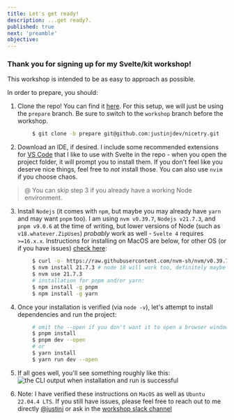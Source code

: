 ```yaml
---
title: Let's get ready!
description: ...get ready?.
published: true
next: 'preamble'
objective:
---
```


### Thank you for signing up for my Svelte/kit workshop!

This workshop is intended to be as easy to approach as possible.

In order to prepare, you should:

1. Clone the repo! You can find it [here](#). For this setup, we will just be using the `prepare` branch. Be sure to switch to the `workshop` branch before the workshop.

```bash
        $ git clone -b prepare git@github.com:justinjdev/nicetry.git
```

2. Download an IDE, if desired. I include some recommended extensions for [VS Code](https://code.visualstudio.com/download) that I like to use with Svelte in the repo - when you open the project folder, it will prompt you to install them. If you don't feel like you deserve nice things, feel free to _not_ install those. You can also use `nvim` if you choose chaos.

> @ You can skip step 3 if you already have a working Node environment.

3. Install `Nodejs` (it comes with `npm`, but maybe you may already have `yarn` and may want `pnpm` too). I am using `nvm v0.39.7`, `Nodejs v21.7.3`, and `pnpm v9.0.6` at the time of writing, but lower versions of Node (such as `v18.whatever.ZipUses`) _probably_ work as well - `Svelte 4` requires `>=16.x.x`. Instructions for installing on MacOS are below, for other OS (or if you have issues) [check here](https://github.com/nvm-sh/nvm?tab=readme-ov-file#install--update-script):

```bash
        $ curl -o- https://raw.githubusercontent.com/nvm-sh/nvm/v0.39.7/install.sh | bash
        $ nvm install 21.7.3 # node 18 will work too, definitely maybe
        $ nvm use 21.7.3
        # installation for pnpm and/or yarn:
        $ npm install -g pnpm
        $ npm install -g yarn
```

4. Once your installation is verified (via `node -v`), let's attempt to install dependencies and run the project:

```bash
        # omit the --open if you don't want it to open a browser window for you!
        $ pnpm install
        $ pnpm dev --open
        # or
        $ yarn install
        $ yarn run dev --open
```

5. If all goes well, you'll see something roughly like this:  
   ![the CLI output when installation and run is successful](/assets/screenshots/successful_install.png)

6. Note: I have verified these instructions on `MacOS` as well as `Ubuntu 22.04.4 LTS`. If you still have issues, please feel free to reach out to me directly [@justinj](#) or ask in the [workshop slack channel](#)
